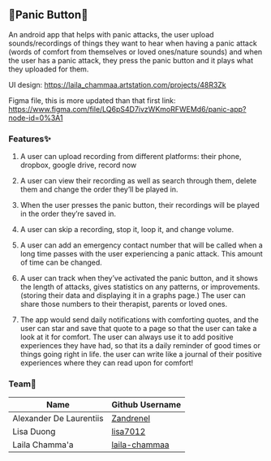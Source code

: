 ## 🌷Panic Button🌸
An android app that helps with panic attacks, the user upload sounds/recordings of things they want to hear when having a panic attack (words of comfort from themselves or loved ones/nature sounds) and when the user has a panic attack, they press the panic button and it plays what they uploaded for them.

UI design: https://laila_chammaa.artstation.com/projects/48R3Zk

Figma file, this is more updated than that first link:
https://www.figma.com/file/LQ6pS4D7ivzWKmoRFWEMd6/panic-app?node-id=0%3A1


### Features✨

1. A user can upload recording from different platforms:
their phone,
dropbox,
google drive,
record now

2. A user can view their recording as well as search through them, delete them and change the order they’ll be played in.

3. When the user presses the panic button, their recordings will be played in the order they’re saved in.

4. A user can skip a recording, stop it, loop it, and change volume.

5. A user can add an emergency contact number that will be called when a long time passes with the user experiencing a panic attack. This amount of time can be changed.

6. A user can track when they’ve activated the panic button, and it shows the length of attacks, gives statistics on any patterns, or improvements. (storing their data and displaying it in a graphs page.) The user can share those numbers to their therapist, parents or loved ones.

7. The app would send daily notifications with comforting quotes, and the user can star and save that quote to a page so that the user can take a look at it for comfort. The user can always use it to add positive experiences they have had, so that its a daily reminder of good times or things going right in life. the user can write like a journal of their positive experiences where they can read upon for comfort!


### Team🦄

| Name | Github Username |
|---|---|
| Alexander De Laurentiis | [Zandrenel](https://github.com/Zandrenel) |
| Lisa Duong | [lisa7012](https://github.com/lisa7012) |
| Laila Chamma'a | [laila-chammaa](https://github.com/laila-chammaa) |
